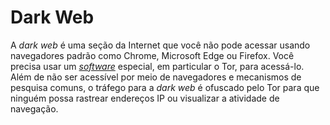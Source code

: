 # Dark Web

A _dark web_ é uma seção da Internet que você não pode acessar usando navegadores padrão como Chrome, Microsoft Edge ou Firefox. Você precisa usar um [_software_](Software.md) especial, em particular o Tor, para acessá-lo. Além de não ser acessível por meio de navegadores e mecanismos de pesquisa comuns, o tráfego para a _dark web_ é ofuscado pelo Tor para que ninguém possa rastrear endereços IP ou visualizar a atividade de navegação.
